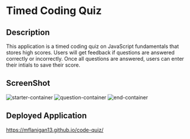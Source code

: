 # Timed Coding Quiz

## Description
This application is a timed coding quiz on JavaScript fundamentals that stores high scores. Users will get feedback if questions are answered correctly or incorrectly. Once all questions are answered, users can enter their intials to save their score.

## ScreenShot
![starter-container](https://user-images.githubusercontent.com/93164682/145727480-2a60fb88-3c23-4239-a218-6394f408334b.png)
![question-container](https://user-images.githubusercontent.com/93164682/145727482-e6b4e35b-d4f3-4fc1-84fe-810a648b9e72.png)
![end-container](https://user-images.githubusercontent.com/93164682/145727487-7a20309a-3aec-442c-b594-c169c69bc346.png)

## Deployed Application
https://mflanigan13.github.io/code-quiz/

